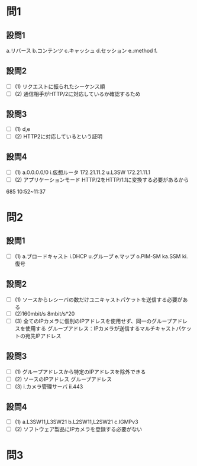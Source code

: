 # 問1

## 設問1

a.リバース
b.コンテンツ
c.キャッシュ
d.セッション
e.:method
f.

## 設問2

- [ ] (1)
リクエストに振られたシーケンス順
- [ ] (2)
通信相手がHTTP/2に対応しているか確認するため

## 設問3

- [ ] (1)
d,e
- [ ] (2)
HTTP2に対応しているという証明

## 設問4

- [ ] (1)
a.0.0.0.0/0
i.仮想ルータ 172.21.11.2
u.L3SW 172.21.11.1
- [ ] (2)
アプリケーションモード
HTTP/2をHTTP/1.1に変換する必要があるから

685
10:52~11:37

# 問2

## 設問1

- [ ] (1)
a.ブロードキャスト
i.DHCP
u.グループ
e.マップ
o.PIM-SM
ka.SSM
ki.復号

## 設問2

- [ ] (1)
ソースからレシーバの数だけユニキャストパケットを送信する必要がある
- [ ] (2)160mbit/s
8mbit/s*20
- [ ] (3)
全てのIPカメラに個別のIPアドレスを使用せず、同一のグループアドレスを使用する
グループアドレス：IPカメラが送信するマルチキャストパケットの宛先IPアドレス

## 設問3

- [ ] (1)
グループアドレスから特定のIPアドレスを除外できる
- [ ] (2)
ソースのIPアドレス
グループアドレス
- [ ] (3)
i.カメラ管理サーバ
ii.443

## 設問4

- [ ] (1)
a.L3SW11,L3SW21
b.L2SW11,L2SW21
c.IGMPv3
- [ ] (2)
ソフトウェア製品にIPカメラを登録する必要がない

# 問3
